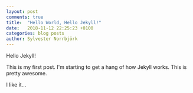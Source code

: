 ```yaml
---
layout: post
comments: true
title:  "Hello World, Hello Jekyll!"
date:   2018-11-12 22:25:23 +0100
categories: blog posts
author: Sylvester Norrbjörk
---
```

Hello Jekyll!

This is my first post. I'm starting to get a hang of how Jekyll works. This is pretty awesome.

I like it...

